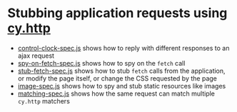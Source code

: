# Stubbing application requests using [cy.http](https://on.cypress.io/http)

- [control-clock-spec.js](cypress/integration/control-clock-spec.js) shows how to reply with different responses to an ajax request
- [spy-on-fetch-spec.js](cypress/integration/spy-on-fetch-spec.js) shows how to spy on the `fetch` call
- [stub-fetch-spec.js](cypress/integration/stub-fetch-spec.js) shows how to stub `fetch` calls from the application, or modify the page itself, or change the CSS requested by the page
- [image-spec.js](cypress/integration/image-spec.js) shows how to spy and stub static resources like images
- [matching-spec.js](cypress/integration/matching-spec.js) shows how the same request can match multiple `cy.http` matchers
